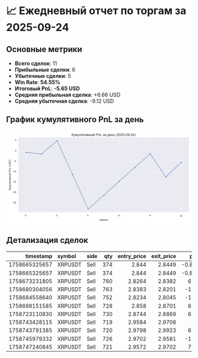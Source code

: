
# 📈 Ежедневный отчет по торгам за 2025-09-24

## Основные метрики
- **Всего сделок**: 11
- **Прибыльные сделки**: 6
- **Убыточные сделки**: 5
- **Win Rate**: **54.55%**
- **Итоговый PnL**: **-5.65 USD**
- **Средняя прибыльная сделка**: +6.66 USD
- **Средняя убыточная сделка**: -9.12 USD

## График кумулятивного PnL за день
![Daily PnL](./250924_daily_pnl.png)

## Детализация сделок
|     timestamp | symbol   | side   |   qty |   entry_price |   exit_price |    pnl_usd | status   |   leverage |   cumulative_pnl |
|--------------:|:---------|:-------|------:|--------------:|-------------:|-----------:|:---------|-----------:|-----------------:|
| 1758665325657 | XRPUSDT  | Sell   |   374 |        2.844  |       2.8449 |  -0.833607 | LOSS     |         75 |        -0.833607 |
| 1758665325657 | XRPUSDT  | Sell   |   374 |        2.844  |       2.8449 |  -0.833607 | LOSS     |         75 |        -1.66721  |
| 1758673231805 | XRPUSDT  | Sell   |   760 |        2.8264 |       2.8382 |   6.41632  | WIN      |         75 |         4.7491   |
| 1758680304056 | XRPUSDT  | Sell   |   763 |        2.8383 |       2.8201 | -16.2611   | LOSS     |         75 |       -11.512    |
| 1758684558640 | XRPUSDT  | Sell   |   752 |        2.8234 |       2.8045 | -16.5405   | LOSS     |         75 |       -28.0525   |
| 1758698151585 | XRPUSDT  | Sell   |   728 |        2.858  |       2.8701 |   6.51527  | WIN      |         75 |       -21.5373   |
| 1758723110830 | XRPUSDT  | Sell   |   730 |        2.8744 |       2.8869 |   6.81184  | WIN      |         75 |       -14.7254   |
| 1758743428115 | XRPUSDT  | Sell   |   719 |        2.9584 |       2.9708 |   6.5709   | WIN      |         75 |        -8.15454  |
| 1758743791385 | XRPUSDT  | Sell   |   720 |        2.9798 |       2.9923 |   6.63505  | WIN      |         75 |        -1.51949  |
| 1758745979332 | XRPUSDT  | Sell   |   726 |        2.9702 |       2.9581 | -11.1518   | LOSS     |         75 |       -12.6713   |
| 1758747240845 | XRPUSDT  | Sell   |   721 |        2.9572 |       2.9702 |   7.02249  | WIN      |         75 |        -5.64877  |
